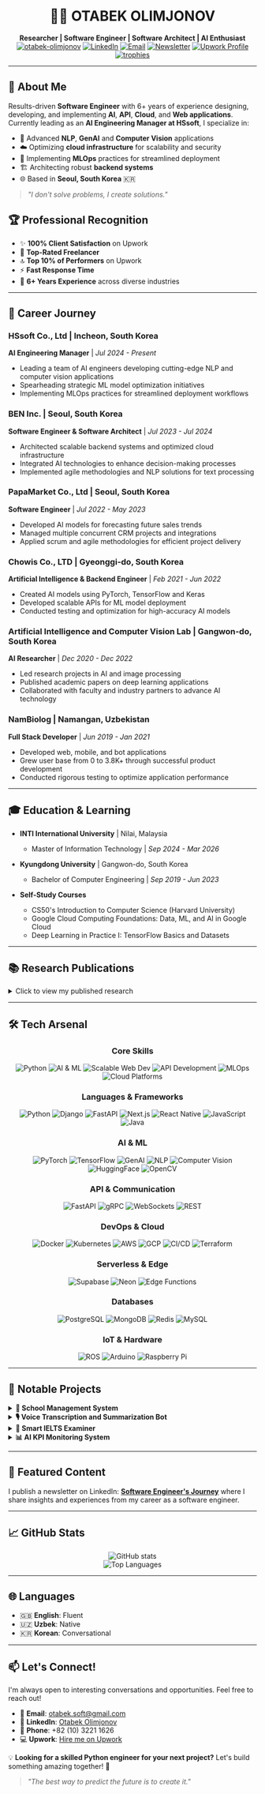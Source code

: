 # <div align="center">👨‍💻 OTABEK OLIMJONOV</div>
<div align="center"><strong>Researcher | Software Engineer | Software Architect | AI Enthusiast</strong></div>

<div align="center">
  <a href="https://github.com/otabek-olimjonov/"><img src="https://komarev.com/ghpvc/?username=otabek-olimjonov&label=Profile%20views&color=0e75b6&style=flat" alt="otabek-olimjonov"></a>
  <a href="https://www.linkedin.com/in/mr-olimjonov/"><img src="https://img.shields.io/badge/LinkedIn-Connect-blue?style=flat&logo=linkedin" alt="LinkedIn"></a>
  <a href="mailto:otabek.soft@gmail.com"><img src="https://img.shields.io/badge/Email-Say%20Hi!-brightgreen?style=flat&logo=gmail" alt="Email"></a>
  <a href="https://www.linkedin.com/newsletters/software-engineer-s-journey-7016641345515642882/"><img src="https://img.shields.io/badge/Newsletter-Software%20Engineer's%20Journey-orange?style=flat&logo=substack" alt="Newsletter"></a>
  <a href="https://www.upwork.com/freelancers/~01b94df736183f1fbf"><img src="https://img.shields.io/badge/Upwork-Top%20Rated-14a800?style=flat&logo=upwork" alt="Upwork Profile"></a>
</div>

<div align="center">
  <a href="https://github.com/ryo-ma/github-profile-trophy"><img src="https://github-profile-trophy.vercel.app/?username=otabek-olimjonov&theme=darkhub&row=1&column=6" alt="trophies" /></a>
</div>

---

## 🚀 About Me

Results-driven **Software Engineer** with 6+ years of experience designing, developing, and implementing **AI**, **API**, **Cloud**, and **Web applications**. Currently leading as an **AI Engineering Manager at HSsoft**, I specialize in:

- 🧠 Advanced **NLP**, **GenAI** and **Computer Vision** applications
- ☁️ Optimizing **cloud infrastructure** for scalability and security
- 🔄 Implementing **MLOps** practices for streamlined deployment
- 🏗️ Architecting robust **backend systems**
- 🌐 Based in **Seoul, South Korea** 🇰🇷

> *"I don't solve problems, I create solutions."*

## 🏆 Professional Recognition

- ✨ **100% Client Satisfaction** on Upwork
- 🥇 **Top-Rated Freelancer**
- 🔝 **Top 10% of Performers** on Upwork
- ⚡ **Fast Response Time**
- 💪 **6+ Years Experience** across diverse industries

---

## 🌟 Career Journey

### HSsoft Co., Ltd | Incheon, South Korea
**AI Engineering Manager** | *Jul 2024 - Present*
- Leading a team of AI engineers developing cutting-edge NLP and computer vision applications
- Spearheading strategic ML model optimization initiatives
- Implementing MLOps practices for streamlined deployment workflows

### BEN Inc. | Seoul, South Korea
**Software Engineer & Software Architect** | *Jul 2023 - Jul 2024*
- Architected scalable backend systems and optimized cloud infrastructure
- Integrated AI technologies to enhance decision-making processes
- Implemented agile methodologies and NLP solutions for text processing

### PapaMarket Co., Ltd | Seoul, South Korea
**Software Engineer** | *Jul 2022 - May 2023*
- Developed AI models for forecasting future sales trends
- Managed multiple concurrent CRM projects and integrations
- Applied scrum and agile methodologies for efficient project delivery

### Chowis Co., LTD | Gyeonggi-do, South Korea
**Artificial Intelligence & Backend Engineer** | *Feb 2021 - Jun 2022*
- Created AI models using PyTorch, TensorFlow and Keras
- Developed scalable APIs for ML model deployment
- Conducted testing and optimization for high-accuracy AI models

### Artificial Intelligence and Computer Vision Lab | Gangwon-do, South Korea
**AI Researcher** | *Dec 2020 - Dec 2022*
- Led research projects in AI and image processing
- Published academic papers on deep learning applications
- Collaborated with faculty and industry partners to advance AI technology

### NamBiolog | Namangan, Uzbekistan
**Full Stack Developer** | *Jun 2019 - Jan 2021*
- Developed web, mobile, and bot applications
- Grew user base from 0 to 3.8K+ through successful product development
- Conducted rigorous testing to optimize application performance

---

## 🎓 Education & Learning

- **INTI International University** | Nilai, Malaysia
  - Master of Information Technology | *Sep 2024 - Mar 2026*

- **Kyungdong University** | Gangwon-do, South Korea
  - Bachelor of Computer Engineering | *Sep 2019 - Jun 2023*

- **Self-Study Courses**
  - CS50's Introduction to Computer Science (Harvard University)
  - Google Cloud Computing Foundations: Data, ML, and AI in Google Cloud
  - Deep Learning in Practice I: TensorFlow Basics and Datasets

---

## 📚 Research Publications

<details>
<summary>Click to view my published research</summary>

1. [**COVID-19 X-Ray Image Classification Using Deep Convolutional Neural Network**](https://link.springer.com/chapter/10.1007/978-981-16-9480-6_37)
   
2. [**Image-Based Automatic Human Protein Cell Nuclei Segmentation and Detection for Cancer Diagnosis**](https://link.springer.com/chapter/10.1007/978-981-16-9480-6_35)
   
3. [**Apple Defects Detection Based on Average Principal Component Using Hyperspectral Imaging**](https://link.springer.com/chapter/10.1007/978-981-15-7990-5_17)
</details>

---

## 🛠️ Tech Arsenal

<div align="center">

### Core Skills
<img src="https://img.shields.io/badge/Python-%2314354C.svg?style=for-the-badge&logo=python&logoColor=white" alt="Python"/> <img src="https://img.shields.io/badge/AI%20&%20ML-8A2BE2?style=for-the-badge" alt="AI & ML"/> <img src="https://img.shields.io/badge/Scalable%20Web%20Dev-0078D7?style=for-the-badge" alt="Scalable Web Dev"/> <img src="https://img.shields.io/badge/API%20Development-009688?style=for-the-badge" alt="API Development"/> <img src="https://img.shields.io/badge/MLOps-FF6F00?style=for-the-badge" alt="MLOps"/> <img src="https://img.shields.io/badge/Cloud%20Platforms-232F3E?style=for-the-badge" alt="Cloud Platforms"/>

### Languages & Frameworks
<img src="https://img.shields.io/badge/Python-%2314354C.svg?style=for-the-badge&logo=python&logoColor=white" alt="Python"/> <img src="https://img.shields.io/badge/Django-%23092E20.svg?style=for-the-badge&logo=django&logoColor=white" alt="Django"/> <img src="https://img.shields.io/badge/FastAPI-%23009688.svg?style=for-the-badge&logo=fastapi&logoColor=white" alt="FastAPI"/> <img src="https://img.shields.io/badge/Next.js-000000?style=for-the-badge&logo=next.js&logoColor=white" alt="Next.js"/> <img src="https://img.shields.io/badge/React%20Native-61DAFB?style=for-the-badge&logo=react&logoColor=black" alt="React Native"/> <img src="https://img.shields.io/badge/JavaScript-%23F7DF1E.svg?style=for-the-badge&logo=javascript&logoColor=black" alt="JavaScript"/> <img src="https://img.shields.io/badge/Java-%23ED8B00.svg?style=for-the-badge&logo=java&logoColor=white" alt="Java"/>

### AI & ML
<img src="https://img.shields.io/badge/PyTorch-%23EE4C2C.svg?style=for-the-badge&logo=pytorch&logoColor=white" alt="PyTorch"/> <img src="https://img.shields.io/badge/TensorFlow-%23FF6F00.svg?style=for-the-badge&logo=tensorflow&logoColor=white" alt="TensorFlow"/> <img src="https://img.shields.io/badge/GenAI-FF5733?style=for-the-badge" alt="GenAI"/> <img src="https://img.shields.io/badge/NLP-1F8ACB?style=for-the-badge" alt="NLP"/> <img src="https://img.shields.io/badge/Computer%20Vision-734F96?style=for-the-badge" alt="Computer Vision"/> <img src="https://img.shields.io/badge/HuggingFace-%23FFD21E.svg?style=for-the-badge&logo=huggingface&logoColor=black" alt="HuggingFace"/> <img src="https://img.shields.io/badge/OpenCV-%235C3EE8.svg?style=for-the-badge&logo=opencv&logoColor=white" alt="OpenCV"/>

### API & Communication
<img src="https://img.shields.io/badge/FastAPI-009688?style=for-the-badge&logo=fastapi&logoColor=white" alt="FastAPI"/> <img src="https://img.shields.io/badge/gRPC-4285F4?style=for-the-badge&logo=google&logoColor=white" alt="gRPC"/> <img src="https://img.shields.io/badge/WebSockets-010101?style=for-the-badge&logo=socket.io&logoColor=white" alt="WebSockets"/> <img src="https://img.shields.io/badge/REST-FF6C37?style=for-the-badge&logo=postman&logoColor=white" alt="REST"/>

### DevOps & Cloud
<img src="https://img.shields.io/badge/Docker-%232496ED.svg?style=for-the-badge&logo=docker&logoColor=white" alt="Docker"/> <img src="https://img.shields.io/badge/Kubernetes-%23326CE5.svg?style=for-the-badge&logo=kubernetes&logoColor=white" alt="Kubernetes"/> <img src="https://img.shields.io/badge/AWS-%23232F3E.svg?style=for-the-badge&logo=amazon-aws&logoColor=white" alt="AWS"/> <img src="https://img.shields.io/badge/GCP-%234285F4.svg?style=for-the-badge&logo=google-cloud&logoColor=white" alt="GCP"/> <img src="https://img.shields.io/badge/CI%2FCD-%23181717.svg?style=for-the-badge&logo=github-actions&logoColor=white" alt="CI/CD"/> <img src="https://img.shields.io/badge/Terraform-7B42BC?style=for-the-badge&logo=terraform&logoColor=white" alt="Terraform"/>

### Serverless & Edge
<img src="https://img.shields.io/badge/Supabase-3ECF8E?style=for-the-badge&logo=supabase&logoColor=white" alt="Supabase"/> <img src="https://img.shields.io/badge/Neon-00E699?style=for-the-badge&logo=neon&logoColor=white" alt="Neon"/> <img src="https://img.shields.io/badge/Edge%20Functions-FF4785?style=for-the-badge" alt="Edge Functions"/>

### Databases
<img src="https://img.shields.io/badge/PostgreSQL-%23316192.svg?style=for-the-badge&logo=postgresql&logoColor=white" alt="PostgreSQL"/> <img src="https://img.shields.io/badge/MongoDB-%234ea94b.svg?style=for-the-badge&logo=mongodb&logoColor=white" alt="MongoDB"/> <img src="https://img.shields.io/badge/Redis-%23DC382D.svg?style=for-the-badge&logo=redis&logoColor=white" alt="Redis"/> <img src="https://img.shields.io/badge/MySQL-%234479A1.svg?style=for-the-badge&logo=mysql&logoColor=white" alt="MySQL"/>

### IoT & Hardware
<img src="https://img.shields.io/badge/ROS-%2322314E.svg?style=for-the-badge&logo=ros&logoColor=white" alt="ROS"/> <img src="https://img.shields.io/badge/Arduino-%2300979D.svg?style=for-the-badge&logo=arduino&logoColor=white" alt="Arduino"/> <img src="https://img.shields.io/badge/Raspberry%20Pi-%23C51A4A.svg?style=for-the-badge&logo=raspberry-pi&logoColor=white" alt="Raspberry Pi"/>
</div>

---

## 🚧 Notable Projects

<details>
<summary><strong>🏫 School Management System</strong></summary>
<br>
Comprehensive MERN stack application for efficient school operations management. Features include student enrollment, attendance tracking, grade management, and administrative dashboards.
</details>

<details>
<summary><strong>🎙️ Voice Transcription and Summarization Bot</strong></summary>
<br>
Telegram bot that transcribes user audio messages using Whisper AI and generates summaries with Gemini. Perfect for quick note-taking and meeting recaps.
</details>

<details>
<summary><strong>📝 Smart IELTS Examiner</strong></summary>
<br>
Advanced application that evaluates essays and speaking performances according to IELTS criteria using Whisper and Llama 3.1, providing detailed feedback and scoring.
</details>

<details>
<summary><strong>📊 AI KPI Monitoring System</strong></summary>
<br>
Cutting-edge system for monitoring customer service call KPIs through AI analysis, identifying areas for improvement and tracking performance metrics.
</details>

---

## 📢 Featured Content

I publish a newsletter on LinkedIn: [**Software Engineer's Journey**](https://www.linkedin.com/newsletters/software-engineer-s-journey-7016641345515642882/) where I share insights and experiences from my career as a software engineer.

---

## 📈 GitHub Stats

<div align="center">
  <img src="https://github-readme-stats.vercel.app/api?username=otabek-olimjonov&show_icons=true&theme=radical" alt="GitHub stats"/>
</div>

<div align="center">
  <img src="https://github-readme-stats.vercel.app/api/top-langs/?username=otabek-olimjonov&layout=compact&theme=radical" alt="Top Languages"/>
</div>

---

## 🌐 Languages

- 🇬🇧 **English**: Fluent
- 🇺🇿 **Uzbek**: Native
- 🇰🇷 **Korean**: Conversational

---

## 📫 Let's Connect!

I'm always open to interesting conversations and opportunities. Feel free to reach out!

- 📧 **Email**: [otabek.soft@gmail.com](mailto:otabek.soft@gmail.com)
- 💼 **LinkedIn**: [Otabek Olimjonov](https://www.linkedin.com/in/mr-olimjonov/)
- 📱 **Phone**: +82 (10) 3221 1626
- 💻 **Upwork**: [Hire me on Upwork](https://www.upwork.com/freelancers/~01b94df736183f1fbf)

💡 **Looking for a skilled Python engineer for your next project?** Let's build something amazing together! 🚀

> *"The best way to predict the future is to create it."*
